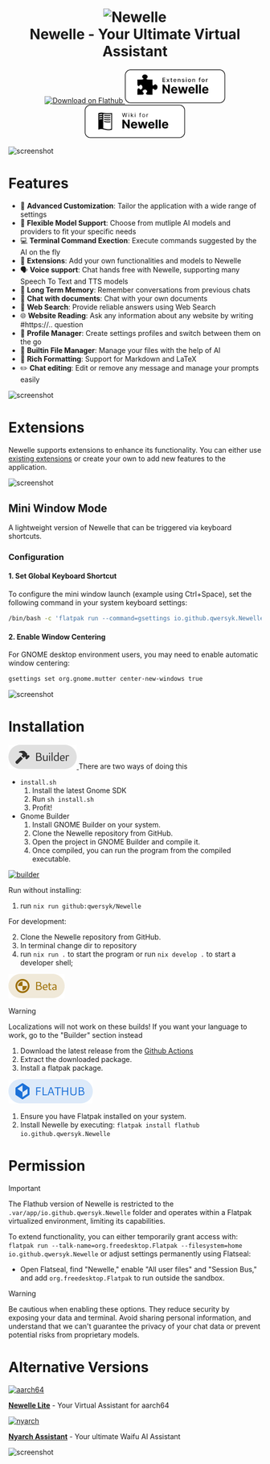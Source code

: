 <h1 align="center">
  <img src="https://raw.githubusercontent.com/qwersyk/Newelle/master/data/icons/hicolor/scalable/apps/io.github.qwersyk.Newelle.svg" alt="Newelle" width="192" height="192"/>
  <br>
  Newelle - Your Ultimate Virtual Assistant
</h1>
<p align="center">
  <a href="https://flathub.org/apps/details/io.github.qwersyk.Newelle">
      <picture>
        <source srcset="https://dl.flathub.org/assets/badges/flathub-badge-i-en.svg" media="(prefers-color-scheme: light)">
        <source srcset="https://raw.githubusercontent.com/qwersyk/Assets/main/flathub-badge-dark.svg" media="(prefers-color-scheme: dark)">
        <img width="200" alt="Download on Flathub" src="https://dl.flathub.org/assets/badges/flathub-badge-i-en.svg"/>
      </picture>
    </a>
    <a href="https://github.com/topics/newelle-extension">
      <picture>
        <source srcset="https://raw.githubusercontent.com/qwersyk/Assets/main/newelle-extension.svg" media="(prefers-color-scheme: light)">
        <source srcset="https://raw.githubusercontent.com/qwersyk/Assets/main/newelle-extension-dark.svg" media="(prefers-color-scheme: dark)">
        <img width="200" alt="Download on Flathub" src="https://raw.githubusercontent.com/qwersyk/Assets/main/newelle-extension.svg"/>
      </picture>
    </a>
    <a href="https://github.com/qwersyk/Newelle/wiki">
      <picture>
        <source srcset="https://raw.githubusercontent.com/qwersyk/Assets/main/newelle-wiki.svg" media="(prefers-color-scheme: light)">
        <source srcset="https://raw.githubusercontent.com/qwersyk/Assets/main/newelle-wiki-dark.svg" media="(prefers-color-scheme: dark)">
        <img width="200" alt="Wiki for Newelle" src="https://raw.githubusercontent.com/qwersyk/Assets/main/newelle-wiki.svg"/>
      </picture>
    </a>
    <br>
</p>
<picture>
  <source srcset="https://raw.githubusercontent.com/qwersyk/Newelle/master/screenshots/1w.png" media="(prefers-color-scheme: light)">
  <source srcset="https://raw.githubusercontent.com/qwersyk/Newelle/master/screenshots/1b.png" media="(prefers-color-scheme: dark)">
  <img src="https://raw.githubusercontent.com/qwersyk/Newelle/master/screenshots/1w.png" alt="screenshot">
</picture>

# Features

- 🎨 **Advanced Customization**: Tailor the application with a wide range of settings
- 🚀 **Flexible Model Support**: Choose from mutliple AI models and providers to fit your specific needs
- 💻 **Terminal Command Exection**: Execute commands suggested by the AI on the fly
- 🧩 **Extensions**: Add your own functionalities and models to Newelle
- 🗣 **Voice support**: Chat hands free with Newelle, supporting many Speech To Text and TTS models
- 🧠 **Long Term Memory**: Remember conversations from previous chats
- 💼 **Chat with documents**: Chat with your own documents
- 🔎 **Web Search**: Provide reliable answers using Web Search
- 🌐 **Website Reading**: Ask any information about any website by writing #https://.. question
- 👤 **Profile Manager**: Create settings profiles and switch between them on the go
- 📁 **Builtin File Manager**: Manage your files with the help of AI
- 📝 **Rich Formatting**: Support for Markdown and LaTeX
- ✏️ **Chat editing**: Edit or remove any message and manage your prompts easily

<picture>
  <source srcset="https://raw.githubusercontent.com/qwersyk/Newelle/master/screenshots/3w.png" media="(prefers-color-scheme: light)">
  <source srcset="https://raw.githubusercontent.com/qwersyk/Newelle/master/screenshots/3b.png" media="(prefers-color-scheme: dark)">
  <img src="https://raw.githubusercontent.com/qwersyk/Newelle/master/screenshots/3w.png" alt="screenshot">
</picture>

# Extensions

Newelle supports extensions to enhance its functionality. You can either
use [existing extensions](https://github.com/topics/newelle-extension) or create your own to add new features to the
application.

<picture>
  <source srcset="https://raw.githubusercontent.com/qwersyk/Newelle/master/screenshots/2w.png" media="(prefers-color-scheme: light)">
  <source srcset="https://raw.githubusercontent.com/qwersyk/Newelle/master/screenshots/2b.png" media="(prefers-color-scheme: dark)">
  <img src="https://raw.githubusercontent.com/qwersyk/Newelle/master/screenshots/2w.png" alt="screenshot">
</picture>

## Mini Window Mode

A lightweight version of Newelle that can be triggered via keyboard shortcuts.

### Configuration

#### 1. Set Global Keyboard Shortcut
To configure the mini window launch (example using Ctrl+Space), set the following command in your system keyboard settings:

```bash
/bin/bash -c 'flatpak run --command=gsettings io.github.qwersyk.Newelle set io.github.qwersyk.Newelle startup-mode "mini" && flatpak run io.github.qwersyk.Newelle'
```

#### 2. Enable Window Centering
For GNOME desktop environment users, you may need to enable automatic window centering:

```bash
gsettings set org.gnome.mutter center-new-windows true
```

<picture>
  <source srcset="https://raw.githubusercontent.com/qwersyk/Newelle/master/screenshots/4w.png" media="(prefers-color-scheme: light)">
  <source srcset="https://raw.githubusercontent.com/qwersyk/Newelle/master/screenshots/4b.png" media="(prefers-color-scheme: dark)">
  <img src="https://raw.githubusercontent.com/qwersyk/Newelle/master/screenshots/4w.png" alt="screenshot">
</picture>

# Installation

<a href="https://github.com/qwersyk/Newelle/archive/refs/heads/master.zip">
  <picture>
    <source srcset="https://raw.githubusercontent.com/qwersyk/Assets/main/builder.svg" media="(prefers-color-scheme: light)">
    <source srcset="https://raw.githubusercontent.com/qwersyk/Assets/main/builder-dark.svg" media="(prefers-color-scheme: dark)">
    <img src="https://raw.githubusercontent.com/qwersyk/Assets/main/builder.svg" alt="builder">
  </picture>
</a>
There are two ways of doing this

  * `install.sh`
    1. Install the latest Gnome SDK
    2. Run `sh install.sh`
    3. Profit!
  * Gnome Builder
    1. Install GNOME Builder on your system.
    2. Clone the Newelle repository from GitHub.
    3. Open the project in GNOME Builder and compile it.
    4. Once compiled, you can run the program from the compiled executable.

<a href="https://nixos.org">
  <picture>
    <source srcset="https://raw.githubusercontent.com/qwersyk/Assets/main/nix.svg" media="(prefers-color-scheme: light)">
    <source srcset="https://raw.githubusercontent.com/qwersyk/Assets/main/nix-dark.svg" media="(prefers-color-scheme: dark)">
    <img src="https://raw.githubusercontent.com/qwersyk/Assets/main/nix.svg" alt="builder">
  </picture>
</a>

Run without installing:

1. run `nix run github:qwersyk/Newelle`

For development:

2. Clone the Newelle repository from GitHub.
3. In terminal change dir to repository
4. run `nix run .` to start the program or run `nix develop .` to start a developer shell;

<a href="https://github.com/qwersyk/Newelle/actions">
  <picture>
    <source srcset="https://raw.githubusercontent.com/qwersyk/Assets/main/beta.svg" media="(prefers-color-scheme: light)">
    <source srcset="https://raw.githubusercontent.com/qwersyk/Assets/main/beta-dark.svg" media="(prefers-color-scheme: dark)">
    <img src="https://raw.githubusercontent.com/qwersyk/Assets/main/beta.svg" alt="beta">
  </picture>
</a>

> [!WARNING]
> Localizations will not work on these builds! If you want your language to work, go to the
> "Builder" section instead
1. Download the latest release from the [Github Actions](https://github.com/qwersyk/Newelle/actions)
2. Extract the downloaded package.
3. Install a flatpak package.

<a href="https://flathub.org/apps/io.github.qwersyk.Newelle">
  <picture>
    <source srcset="https://raw.githubusercontent.com/qwersyk/Assets/main/flathub.svg" media="(prefers-color-scheme: light)">
    <source srcset="https://raw.githubusercontent.com/qwersyk/Assets/main/flathub-dark.svg" media="(prefers-color-scheme: dark)">
    <img src="https://raw.githubusercontent.com/qwersyk/Assets/main/flathub.svg" alt="flathub">
  </picture>
</a>

1. Ensure you have Flatpak installed on your system.
2. Install Newelle by executing: `flatpak install flathub io.github.qwersyk.Newelle`

# Permission

> [!IMPORTANT]
> The Flathub version of Newelle is restricted to the `.var/app/io.github.qwersyk.Newelle` folder and operates within a
> Flatpak virtualized environment, limiting its capabilities.

To extend functionality, you can either temporarily grant access with:
```flatpak run --talk-name=org.freedesktop.Flatpak --filesystem=home io.github.qwersyk.Newelle```
or adjust settings permanently using Flatseal:

- Open Flatseal, find "Newelle," enable "All user files" and "Session Bus," and add `org.freedesktop.Flatpak` to run
  outside the sandbox.

> [!WARNING]
> Be cautious when enabling these options. They reduce security by exposing your data and terminal. Avoid sharing
> personal information, and understand that we can't guarantee the privacy of your chat data or prevent potential risks
> from proprietary models.

# Alternative Versions

<a href="https://github.com/qwersyk/Newelle/tree/aarch64">
  <picture>
    <source srcset="https://raw.githubusercontent.com/qwersyk/Assets/main/aarch64.svg" media="(prefers-color-scheme: light)">
    <source srcset="https://raw.githubusercontent.com/qwersyk/Assets/main/aarch64-dark.svg" media="(prefers-color-scheme: dark)">
    <img src="https://raw.githubusercontent.com/qwersyk/Assets/main/aarch64.svg" alt="aarch64">
  </picture>
</a>


**[Newelle Lite](https://github.com/qwersyk/Newelle/tree/aarch64)** - Your Virtual Assistant for aarch64

<a href="https://github.com/NyarchLinux/NyarchAssistant">
  <picture>
    <source srcset="https://raw.githubusercontent.com/qwersyk/Assets/main/nyarch.svg" media="(prefers-color-scheme: light)">
    <source srcset="https://raw.githubusercontent.com/qwersyk/Assets/main/nyarch-dark.svg" media="(prefers-color-scheme: dark)">
    <img src="https://raw.githubusercontent.com/qwersyk/Assets/main/nyarch.svg" alt="nyarch">
  </picture>
</a>

**[Nyarch Assistant](https://github.com/NyarchLinux/NyarchAssistant)** - Your ultimate Waifu AI Assistant

<picture>
  <source srcset="https://raw.githubusercontent.com/NyarchLinux/NyarchAssistant/refs/heads/master/screenshots/1w.png" media="(prefers-color-scheme: light)">
  <source srcset="https://raw.githubusercontent.com/NyarchLinux/NyarchAssistant/refs/heads/master/screenshots/1b.png" media="(prefers-color-scheme: dark)">
  <img src="https://raw.githubusercontent.com/NyarchLinux/NyarchAssistant/refs/heads/master/screenshots/1w.png" alt="screenshot">
</picture>
